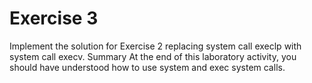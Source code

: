 # Exercise 3

Implement the solution for Exercise 2 replacing system call execlp with system call execv.
Summary
At the end of this laboratory activity, you should have understood how to use system and exec
system calls.